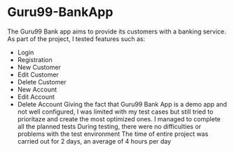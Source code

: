# Guru99-BankApp
The Guru99 Bank app aims to provide its customers with a banking service.
As part of the project, I tested features such as:
- Login
- Registration
- New Customer
- Edit Customer
- Delete Customer
- New Account
- Edit Account
- Delete Account
  Giving the fact that Guru99 Bank App is a demo app and not well configured, I was limited with my test cases but still tried to prioritaze and create the most optimized ones.
  I managed to complete all the planned tests
  During testing, there were no difficulties or problems with the test environment
  The time of entire project was carried out for 2 days, an average of 4 hours per day

